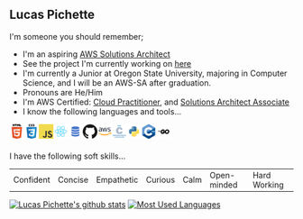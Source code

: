 ## Lucas Pichette

I'm someone you should remember;
<ul>
  <li>I'm an aspiring <a href="https://www.lucaspichette.com/">AWS Solutions Architect</a></li>
  <li>See the project I'm currently working on <a href="https://thecloudfox.com">here</a></li>
  <li>I'm currently a Junior at Oregon State University, majoring in Computer Science, and I will be an AWS-SA after graduation.</li>
  <li>Pronouns are He/Him
  <li>I'm AWS Certified: <a href="https://www.youracclaim.com/badges/02640993-3cfe-4694-80e6-a9e00b618281?source=linked_in_profile">Cloud Practitioner</a>, and <a href="https://www.credly.com/badges/a83aa74f-5e59-4236-ae7e-e3000cfb7110/public_url">Solutions Architect Associate</a></li>
  <li>I know the following languages and tools...</li>
</ul>
<img align="left" alt="HTML5" width="26px" src="https://raw.githubusercontent.com/github/explore/80688e429a7d4ef2fca1e82350fe8e3517d3494d/topics/html/html.png" />
<img align="left" alt="CSS3" width="26px" src="https://raw.githubusercontent.com/github/explore/80688e429a7d4ef2fca1e82350fe8e3517d3494d/topics/css/css.png" />
<img align="left" alt="JavaScript" width="26px" src="https://raw.githubusercontent.com/github/explore/80688e429a7d4ef2fca1e82350fe8e3517d3494d/topics/javascript/javascript.png" />
<img align="left" alt="C#" width="26px" src="https://raw.githubusercontent.com/github/explore/80688e429a7d4ef2fca1e82350fe8e3517d3494d/topics/react/react.png" />
<img align="left" alt="SQL" width="26px" src="https://raw.githubusercontent.com/github/explore/80688e429a7d4ef2fca1e82350fe8e3517d3494d/topics/sql/sql.png" />
<img align="left" alt="GitHub" width="26px" src="https://raw.githubusercontent.com/github/explore/78df643247d429f6cc873026c0622819ad797942/topics/github/github.png" />
<img align="left" alt="AWS" width="26px" src="https://raw.githubusercontent.com/github/explore/80688e429a7d4ef2fca1e82350fe8e3517d3494d/topics/aws/aws.png" />
<img align="left" alt="C" width="26px" src="https://raw.githubusercontent.com/github/explore/80688e429a7d4ef2fca1e82350fe8e3517d3494d/topics/c/c.png" />
<img align="left" alt="Python" width="26px" src="https://raw.githubusercontent.com/github/explore/80688e429a7d4ef2fca1e82350fe8e3517d3494d/topics/python/python.png" />
<img align="left" alt="C++" width="26px" src="https://raw.githubusercontent.com/github/explore/80688e429a7d4ef2fca1e82350fe8e3517d3494d/topics/cpp/cpp.png" />
<img align="left" alt="C#" width="26px" src="https://raw.githubusercontent.com/github/explore/80688e429a7d4ef2fca1e82350fe8e3517d3494d/topics/go/go.png" />
<br><br>

I have the following soft skills...
<table>
  <tr>
    <td>Confident</td>
    <td>Concise</td>
    <td>Empathetic</td>
    <td>Curious</td>
    <td>Calm</td>
    <td>Open-minded</td>
    <td>Hard Working</td>
  </tr>
 </table>

[![Lucas Pichette's github stats](https://github-readme-stats.vercel.app/api?username=Lucas-Pichette&count_private=true&include_all_commits=true&show_icons=true&theme=onedark)](https://github.com/anuraghazra/github-readme-stats)
[![Most Used Languages](https://github-readme-stats.vercel.app/api/top-langs/?username=Lucas-Pichette&exclude_repo=FinalProject1&exclude_repo=ComputerNetworking&exclude_repo=BI103_S20_Portfolio&exclude_repo=ProjectTG&exclude_repo=goldfox&layout=compact&theme=onedark&langs_count=10)](https://github.com/anuraghazra/github-readme-stats)

<!--
**Lucas-Pichette/lucas-pichette** is a ✨ _special_ ✨ repository because its `README.md` (this file) appears on your GitHub profile.

Here are some ideas to get you started:

- 🔭 I’m currently working on ...
- 🌱 I’m currently learning ...
- 👯 I’m looking to collaborate on ...
- 🤔 I’m looking for help with ...
- 💬 Ask me about ...
- 📫 How to reach me: ...
- 😄 Pronouns: ...
- ⚡ Fun fact: ...
-->
